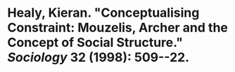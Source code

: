 Healy, Kieran. "Conceptualising Constraint: Mouzelis, Archer and the Concept of Social Structure." *Sociology* 32 (1998): 509--22.
===

